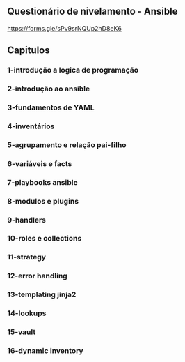 ## Questionário de nivelamento - Ansible
https://forms.gle/sPv9srNQUp2hD8eK6

## Capitulos

### 1-introdução a logica de programação
### 2-introdução ao ansible
### 3-fundamentos de YAML
### 4-inventários
### 5-agrupamento e relação pai-filho
### 6-variáveis e facts
### 7-playbooks ansible
### 8-modulos e plugins
### 9-handlers
### 10-roles e collections
### 11-strategy
### 12-error handling
### 13-templating jinja2
### 14-lookups
### 15-vault
### 16-dynamic inventory
